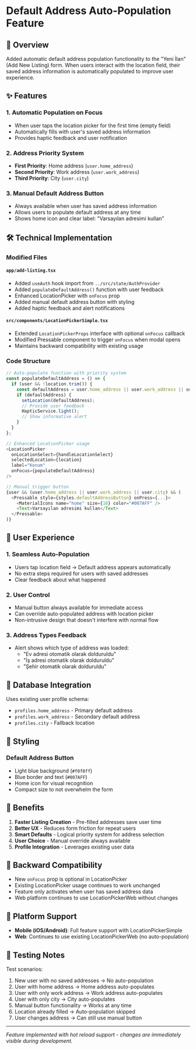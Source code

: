 # Default Address Auto-Population Feature

## 📍 Overview

Added automatic default address population functionality to the "Yeni İlan" (Add New Listing) form. When users interact with the location field, their saved address information is automatically populated to improve user experience.

## ✨ Features

### 1. **Automatic Population on Focus**
- When user taps the location picker for the first time (empty field)
- Automatically fills with user's saved address information
- Provides haptic feedback and user notification

### 2. **Address Priority System**
- **First Priority**: Home address (`user.home_address`)
- **Second Priority**: Work address (`user.work_address`) 
- **Third Priority**: City (`user.city`)

### 3. **Manual Default Address Button**
- Always available when user has saved address information
- Allows users to populate default address at any time
- Shows home icon and clear label: "Varsayılan adresimi kullan"

## 🛠️ Technical Implementation

### Modified Files

#### `app/add-listing.tsx`
- Added `useAuth` hook import from `../src/state/AuthProvider`
- Added `populateDefaultAddress()` function with user feedback
- Enhanced LocationPicker with `onFocus` prop
- Added manual default address button with styling
- Added haptic feedback and alert notifications

#### `src/components/LocationPickerSimple.tsx`
- Extended `LocationPickerProps` interface with optional `onFocus` callback
- Modified Pressable component to trigger `onFocus` when modal opens
- Maintains backward compatibility with existing usage

### Code Structure

```typescript
// Auto-populate function with priority system
const populateDefaultAddress = () => {
  if (user && !location.trim()) {
    const defaultAddress = user.home_address || user.work_address || user.city || '';
    if (defaultAddress) {
      setLocation(defaultAddress);
      // Provide user feedback
      HapticService.light();
      // Show informative alert
    }
  }
};

// Enhanced LocationPicker usage
<LocationPicker
  onLocationSelect={handleLocationSelect}
  selectedLocation={location}
  label="Konum"
  onFocus={populateDefaultAddress}
/>

// Manual trigger button
{user && (user.home_address || user.work_address || user.city) && (
  <Pressable style={styles.defaultAddressButton} onPress={...}>
    <MaterialIcons name="home" size={16} color="#007AFF" />
    <Text>Varsayılan adresimi kullan</Text>
  </Pressable>
)}
```

## 🎯 User Experience

### 1. **Seamless Auto-Population**
- Users tap location field → Default address appears automatically
- No extra steps required for users with saved addresses
- Clear feedback about what happened

### 2. **User Control**
- Manual button always available for immediate access
- Can override auto-populated address with location picker
- Non-intrusive design that doesn't interfere with normal flow

### 3. **Address Types Feedback**
- Alert shows which type of address was loaded:
  - "Ev adresi otomatik olarak dolduruldu"
  - "İş adresi otomatik olarak dolduruldu"  
  - "Şehir otomatik olarak dolduruldu"

## 🔗 Database Integration

Uses existing user profile schema:
- `profiles.home_address` - Primary default address
- `profiles.work_address` - Secondary default address  
- `profiles.city` - Fallback location

## 🎨 Styling

### Default Address Button
- Light blue background (`#f0f8ff`)
- Blue border and text (`#007AFF`)
- Home icon for visual recognition
- Compact size to not overwhelm the form

## 🚀 Benefits

1. **Faster Listing Creation** - Pre-filled addresses save user time
2. **Better UX** - Reduces form friction for repeat users
3. **Smart Defaults** - Logical priority system for address selection
4. **User Choice** - Manual override always available
5. **Profile Integration** - Leverages existing user data

## 🔄 Backward Compatibility

- New `onFocus` prop is optional in LocationPicker
- Existing LocationPicker usage continues to work unchanged
- Feature only activates when user has saved address data
- Web platform continues to use LocationPickerWeb without changes

## 📱 Platform Support

- **Mobile (iOS/Android)**: Full feature support with LocationPickerSimple
- **Web**: Continues to use existing LocationPickerWeb (no auto-population)

## 🧪 Testing Notes

Test scenarios:
1. New user with no saved addresses → No auto-population
2. User with home address → Home address auto-populates
3. User with only work address → Work address auto-populates  
4. User with only city → City auto-populates
5. Manual button functionality → Works at any time
6. Location already filled → Auto-population skipped
7. User changes address → Can still use manual button

---

*Feature implemented with hot reload support - changes are immediately visible during development.*